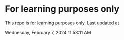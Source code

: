 # For learning purposes only
This repo is for learning purposes only.
Last updated at

Wednesday, February 7, 2024 11:53:11 AM

